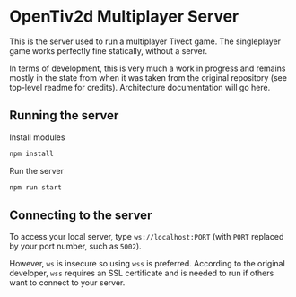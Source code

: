# OpenTiv2d Multiplayer Server

This is the server used to run a multiplayer Tivect game. The singleplayer game works perfectly fine statically, without a server.

In terms of development, this is very much a work in progress and remains mostly in the state from when it was taken from the original repository (see top-level readme for credits). Architecture documentation will go here.

## Running the server

Install modules
```sh
npm install
```

Run the server
```sh
npm run start
```

## Connecting to the server

To access your local server, type `ws://localhost:PORT` (with `PORT` replaced by your port number, such as `5002`).

However, `ws` is insecure so using `wss` is preferred. According to the original developer, `wss` requires an SSL certificate and is needed to run if others want to connect to your server.
